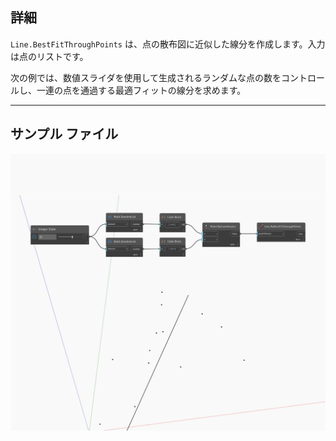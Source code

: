 ## 詳細
`Line.BestFitThroughPoints` は、点の散布図に近似した線分を作成します。入力は点のリストです。

次の例では、数値スライダを使用して生成されるランダムな点の数をコントロールし、一連の点を通過する最適フィットの線分を求めます。

___
## サンプル ファイル

![ByBestFitThroughPoints](./Autodesk.DesignScript.Geometry.Line.ByBestFitThroughPoints_img.jpg)

